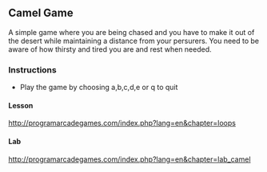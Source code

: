 ## Camel Game

A simple game where you are being chased and you have to make it out of the desert while maintaining a distance from your persurers. You need to be aware of how thirsty and tired you are and rest when needed.

### Instructions

- Play the game by choosing a,b,c,d,e or q to quit

#### Lesson
http://programarcadegames.com/index.php?lang=en&chapter=loops

#### Lab
http://programarcadegames.com/index.php?lang=en&chapter=lab_camel